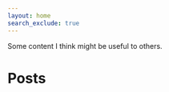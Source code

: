 ```yaml
---
layout: home
search_exclude: true
---
```


Some content I think might be useful to others.

# Posts
